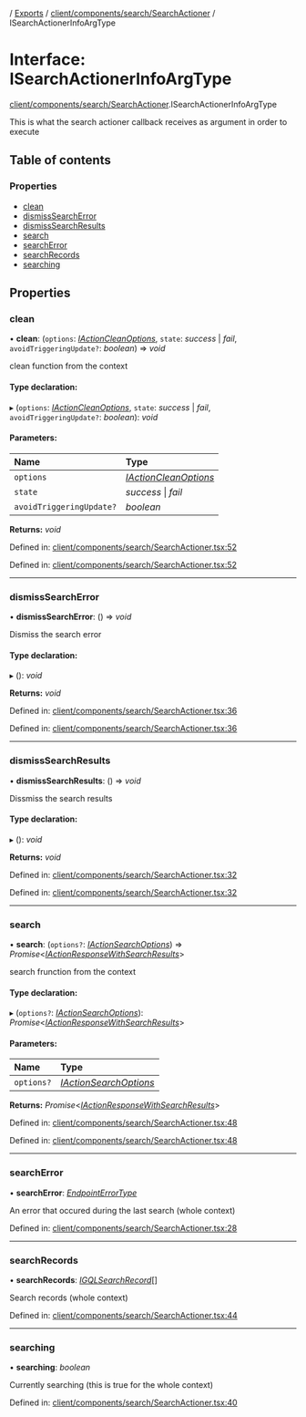 [](../README.md) / [Exports](../modules.md) / [client/components/search/SearchActioner](../modules/client_components_search_searchactioner.md) / ISearchActionerInfoArgType

# Interface: ISearchActionerInfoArgType

[client/components/search/SearchActioner](../modules/client_components_search_searchactioner.md).ISearchActionerInfoArgType

This is what the search actioner callback receives as argument
in order to execute

## Table of contents

### Properties

- [clean](client_components_search_searchactioner.isearchactionerinfoargtype.md#clean)
- [dismissSearchError](client_components_search_searchactioner.isearchactionerinfoargtype.md#dismisssearcherror)
- [dismissSearchResults](client_components_search_searchactioner.isearchactionerinfoargtype.md#dismisssearchresults)
- [search](client_components_search_searchactioner.isearchactionerinfoargtype.md#search)
- [searchError](client_components_search_searchactioner.isearchactionerinfoargtype.md#searcherror)
- [searchRecords](client_components_search_searchactioner.isearchactionerinfoargtype.md#searchrecords)
- [searching](client_components_search_searchactioner.isearchactionerinfoargtype.md#searching)

## Properties

### clean

• **clean**: (`options`: [*IActionCleanOptions*](client_providers_item.iactioncleanoptions.md), `state`: *success* \| *fail*, `avoidTriggeringUpdate?`: *boolean*) => *void*

clean function from the context

#### Type declaration:

▸ (`options`: [*IActionCleanOptions*](client_providers_item.iactioncleanoptions.md), `state`: *success* \| *fail*, `avoidTriggeringUpdate?`: *boolean*): *void*

#### Parameters:

Name | Type |
:------ | :------ |
`options` | [*IActionCleanOptions*](client_providers_item.iactioncleanoptions.md) |
`state` | *success* \| *fail* |
`avoidTriggeringUpdate?` | *boolean* |

**Returns:** *void*

Defined in: [client/components/search/SearchActioner.tsx:52](https://github.com/onzag/itemize/blob/28218320/client/components/search/SearchActioner.tsx#L52)

Defined in: [client/components/search/SearchActioner.tsx:52](https://github.com/onzag/itemize/blob/28218320/client/components/search/SearchActioner.tsx#L52)

___

### dismissSearchError

• **dismissSearchError**: () => *void*

Dismiss the search error

#### Type declaration:

▸ (): *void*

**Returns:** *void*

Defined in: [client/components/search/SearchActioner.tsx:36](https://github.com/onzag/itemize/blob/28218320/client/components/search/SearchActioner.tsx#L36)

Defined in: [client/components/search/SearchActioner.tsx:36](https://github.com/onzag/itemize/blob/28218320/client/components/search/SearchActioner.tsx#L36)

___

### dismissSearchResults

• **dismissSearchResults**: () => *void*

Dissmiss the search results

#### Type declaration:

▸ (): *void*

**Returns:** *void*

Defined in: [client/components/search/SearchActioner.tsx:32](https://github.com/onzag/itemize/blob/28218320/client/components/search/SearchActioner.tsx#L32)

Defined in: [client/components/search/SearchActioner.tsx:32](https://github.com/onzag/itemize/blob/28218320/client/components/search/SearchActioner.tsx#L32)

___

### search

• **search**: (`options?`: [*IActionSearchOptions*](client_providers_item.iactionsearchoptions.md)) => *Promise*<[*IActionResponseWithSearchResults*](client_providers_item.iactionresponsewithsearchresults.md)\>

search frunction from the context

#### Type declaration:

▸ (`options?`: [*IActionSearchOptions*](client_providers_item.iactionsearchoptions.md)): *Promise*<[*IActionResponseWithSearchResults*](client_providers_item.iactionresponsewithsearchresults.md)\>

#### Parameters:

Name | Type |
:------ | :------ |
`options?` | [*IActionSearchOptions*](client_providers_item.iactionsearchoptions.md) |

**Returns:** *Promise*<[*IActionResponseWithSearchResults*](client_providers_item.iactionresponsewithsearchresults.md)\>

Defined in: [client/components/search/SearchActioner.tsx:48](https://github.com/onzag/itemize/blob/28218320/client/components/search/SearchActioner.tsx#L48)

Defined in: [client/components/search/SearchActioner.tsx:48](https://github.com/onzag/itemize/blob/28218320/client/components/search/SearchActioner.tsx#L48)

___

### searchError

• **searchError**: [*EndpointErrorType*](../modules/base_errors.md#endpointerrortype)

An error that occured during the last search (whole context)

Defined in: [client/components/search/SearchActioner.tsx:28](https://github.com/onzag/itemize/blob/28218320/client/components/search/SearchActioner.tsx#L28)

___

### searchRecords

• **searchRecords**: [*IGQLSearchRecord*](gql_querier.igqlsearchrecord.md)[]

Search records (whole context)

Defined in: [client/components/search/SearchActioner.tsx:44](https://github.com/onzag/itemize/blob/28218320/client/components/search/SearchActioner.tsx#L44)

___

### searching

• **searching**: *boolean*

Currently searching (this is true for the whole context)

Defined in: [client/components/search/SearchActioner.tsx:40](https://github.com/onzag/itemize/blob/28218320/client/components/search/SearchActioner.tsx#L40)
